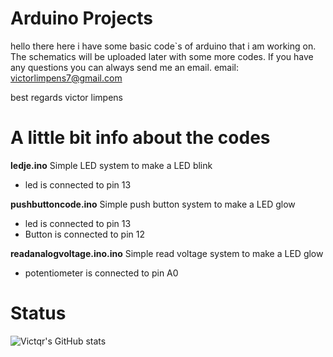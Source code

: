 #  Arduino Projects

hello there here i have some basic code`s of arduino that i am working on. 
The schematics will be uploaded later with some more codes.
If you have any questions you can always send me an email.
email: victorlimpens7@gmail.com

best regards victor limpens

# A little bit info about the codes

__ledje.ino__
Simple LED system to make a LED blink
- led is connected to pin 13

__pushbuttoncode.ino__
Simple push button system to make a LED glow     
 - led is connected to pin 13                
 - Button is connected to pin 12               

__readanalogvoltage.ino.ino__
Simple read voltage system to make a LED glow
 - potentiometer is connected to pin A0


# Status
![Victqr's GitHub stats](https://github-readme-stats.vercel.app/api?username=Victqr&show_icons=true&theme=gotham)

